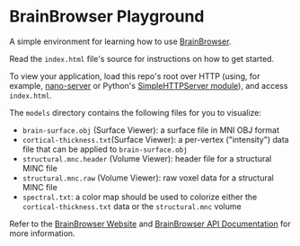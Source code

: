 BrainBrowser Playground
=======================

A simple environment for learning how to use [BrainBrowser](https://brainbrowser.cbrain.mcgill.ca).

Read the `index.html` file's source for instructions on how to get started.

To view your application, load this repo's root over HTTP (using, for example, [nano-server](https://www.npmjs.org/package/nano-server) or Python's [SimpleHTTPServer module](https://docs.python.org/2/library/simplehttpserver.html)), and access `index.html`.

The `models` directory contains the following files for you to visualize:
- `brain-surface.obj` (Surface Viewer): a surface file in MNI OBJ format
- `cortical-thickness.txt`(Surface Viewer): a per-vertex ("intensity") data file that can be applied to `brain-surface.obj`
- `structural.mnc.header` (Volume Viewer): header file for a structural MINC file
- `structural.mnc.raw` (Volume Viewer): raw voxel data for a structural MINC file
- `spectral.txt`: a color map should be used to colorize either the `cortical-thickness.txt` data or the `structural.mnc` volume

Refer to the [BrainBrowser Website](https://brainbrowser.cbrain.mcgill.ca) and [BrainBrowser API Documentation](https://brainbrowser.cbrain.mcgill.ca/docs) for more information.
